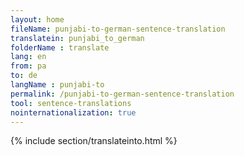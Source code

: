 ```yaml
---
layout: home
fileName: punjabi-to-german-sentence-translation
translatein: punjabi_to_german
folderName : translate
lang: en
from: pa
to: de
langName : punjabi-to
permalink: /punjabi-to-german-sentence-translation
tool: sentence-translations
nointernationalization: true
---
```

{% include section/translateinto.html %}

